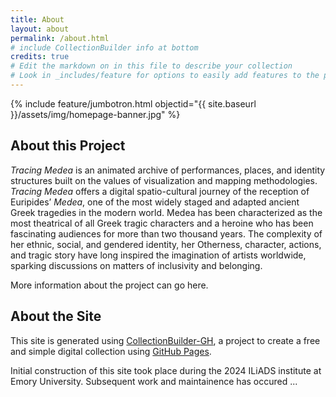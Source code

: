 ```yaml
---
title: About
layout: about
permalink: /about.html
# include CollectionBuilder info at bottom
credits: true
# Edit the markdown on in this file to describe your collection
# Look in _includes/feature for options to easily add features to the page
---
```


{% include feature/jumbotron.html objectid="{{ site.baseurl }}/assets/img/homepage-banner.jpg" %}

## About this Project

*Tracing Medea* is an animated archive of performances, places, and identity structures built on the values of visualization and mapping methodologies. *Tracing Medea* offers a digital spatio-cultural journey of the reception of Euripides’ *Medea*, one of the most widely staged and adapted ancient Greek tragedies in the modern world. Medea has been characterized as the most theatrical of all Greek tragic characters and a heroine who has been fascinating audiences for more than two thousand years. The complexity of her ethnic, social, and gendered identity, her Otherness, character, actions, and tragic story have long inspired the imagination of artists worldwide, sparking discussions on matters of inclusivity and belonging.

More information about the project can go here. 

## About the Site
This site is generated using [CollectionBuilder-GH](https://collectionbuilding.github.io/gh/), a project to create a free and simple digital collection using [GitHub Pages](https://pages.github.com/).

Initial construction of this site took place during the 2024 ILiADS institute at Emory University. Subsequent work and maintainence has occured ... 
